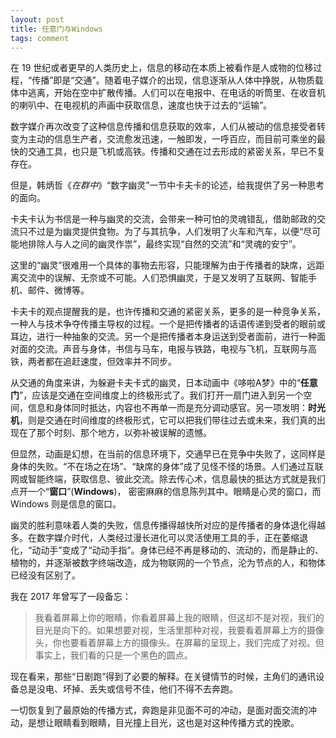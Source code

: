 ```yaml
---
layout: post
title: 任意门与Windows
tags: comment
---
```


在 19 世纪或者更早的人类历史上，信息的移动在本质上被看作是人或物的位移过程，“传播”即是“交通”。随着电子媒介的出现，信息逐渐从人体中挣脱，从物质载体中逃离，开始在空中扩散传播。人们可以在电报中、在电话的听筒里、在收音机的喇叭中、在电视机的声画中获取信息，速度也快于过去的“运输”。

数字媒介再次改变了这种信息传播和信息获取的效率，人们从被动的信息接受者转变为主动的信息生产者，交流愈发迅速，一触即发，一呼百应，而目前可乘坐的最快的交通工具，也只是飞机或高铁。传播和交通在过去形成的紧密关系，早已不复存在。

但是，韩炳哲《*在群中*》“数字幽灵”一节中卡夫卡的论述，给我提供了另一种思考的面向。

卡夫卡认为书信是一种与幽灵的交流，会带来一种可怕的灵魂错乱，借助邮政的交流只不过是为幽灵提供食物。为了与其抗争，人们发明了火车和汽车，以便“尽可能地排除人与人之间的幽灵作祟”，最终实现“自然的交流”和“灵魂的安宁”。

这里的“幽灵”很难用一个具体的事物去形容，只能理解为由于传播者的缺席，远距离交流中的误解、无奈或不可能。人们恐惧幽灵，于是又发明了互联网、智能手机、邮件、微博等。

卡夫卡的观点提醒我的是，也许传播和交通的紧密关系，更多的是一种竞争关系，一种人与技术争夺传播主导权的过程。一个是把传播者的话语传递到受者的眼前或耳边，进行一种抽象的交流。另一个是把传播者本身运送到受者面前，进行一种面对面的交流。声音与身体，书信与马车，电报与铁路，电视与飞机，互联网与高铁，两者都在追赶速度，但效率并不同步。

从交通的角度来讲，为躲避卡夫卡式的幽灵，日本动画中《哆啦A梦》中的“**任意门**”，应该是交通在空间维度上的终极形式了。我们打开一扇门进入到另一个空间，信息和身体同时抵达，内容也不再单一而是充分调动感官。另一项发明：**时光机**，则是交通在时间维度的终极形式，它可以把我们带往过去或未来，我们真的出现在了那个时刻、那个地方，以弥补被误解的遗憾。

但显然，动画是幻想，在当前的信息环境下，交通早已在竞争中失败了，这同样是身体的失败。“不在场之在场”、“缺席的身体”成了见怪不怪的场景。人们通过互联网或智能终端，获取信息、彼此交流。除去传心术，信息最快的抵达方式就是我们点开一个“**窗口**”(**Windows**)， 密密麻麻的信息陈列其中。眼睛是心灵的窗口，而 Windows 则是信息的窗口。

幽灵的胜利意味着人类的失败，信息传播得越快所对应的是传播者的身体退化得越多。在数字媒介时代，人类经过漫长进化可以灵活使用工具的手，正在萎缩退化，“动动手”变成了“动动手指”。身体已经不再是移动的、流动的，而是静止的、植物的，并逐渐被数字终端改造，成为物联网的一个节点，沦为节点的人，和物体已经没有区别了。

我在 2017 年曾写了一段备忘：

> 我看着屏幕上你的眼睛，你看着屏幕上我的眼睛，但这却不是对视，我们的目光是向下的。如果想要对视，生活里那种对视，我要看着屏幕上方的摄像头，你也要看着屏幕上方的摄像头。在屏幕的呈现上，我们完成了对视。但事实上，我们看的只是一个黑色的圆点。

现在看来，那些“日剧跑”得到了必要的解释。在关键情节的时候，主角们的通讯设备总是没电、坏掉、丢失或信号不佳，他们不得不去奔跑。

一切恢复到了最原始的传播方式，奔跑是非见面不可的冲动，是面对面交流的冲动，是想让眼睛看到眼睛，目光撞上目光，这也是对这种传播方式的挽歌。